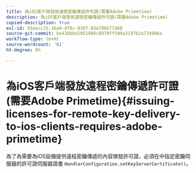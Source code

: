 ```yaml
---
title: 為iOS客戶端發放遠程密鑰傳遞許可證(需要Adobe Primetime)
description: 為iOS客戶端發放遠程密鑰傳遞許可證(需要Adobe Primetime)
copied-description: true
exl-id: 91eecc25-16a9-4f8c-9307-83e70bb77d68
source-git-commit: be43bbbd1051886c8979ff590a3197b2a7249b6a
workflow-type: tm+mt
source-wordcount: '61'
ht-degree: 0%

---
```


# 為iOS客戶端發放遠程密鑰傳遞許可證(需要Adobe Primetime){#issuing-licenses-for-remote-key-delivery-to-ios-clients-requires-adobe-primetime}

為了為需要為iOS設備提供遠程密鑰傳遞的內容頒發許可證，必須在中指定密鑰伺服器的許可證伺服器證書 `HandlerConfiguration.setKeyServerCertificate()`。
